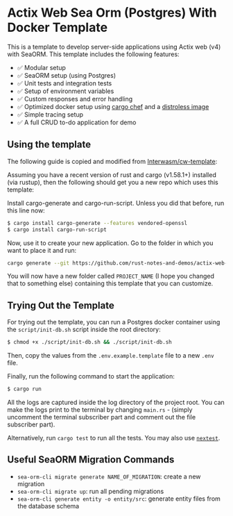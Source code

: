 # Actix Web Sea Orm (Postgres) With Docker Template
This is a template to develop server-side applications using Actix web (v4) with SeaORM. This template includes the following features:

- ✅ Modular setup
- ✅ SeaORM setup (using Postgres)
- ✅ Unit tests and integration tests
- ✅ Setup of environment variables
- ✅ Custom responses and error handling
- ✅ Optimized docker setup using [cargo chef](https://github.com/LukeMathWalker/cargo-chef) and a [distroless image](https://github.com/GoogleContainerTools/distroless)
- ✅ Simple tracing setup
- ✅ A full CRUD to-do application for demo

## Using the template

The following guide is copied and modified from [Interwasm/cw-template](https://github.com/InterWasm/cw-template):

Assuming you have a recent version of rust and cargo (v1.58.1+) installed (via rustup), then the following should get you a new repo which uses this template:

Install cargo-generate and cargo-run-script. Unless you did that before, run this line now:

```bash
$ cargo install cargo-generate --features vendored-openssl
$ cargo install cargo-run-script
```

Now, use it to create your new application. Go to the folder in which you want to place it and run:

```bash
cargo generate --git https://github.com/rust-notes-and-demos/actix-web-sea-orm-postgres-docker-template.git --name PROJECT_NAME
```

You will now have a new folder called `PROJECT_NAME` (I hope you changed that to something else) containing this template that you can customize.

## Trying Out the Template
For trying out the template, you can run a Postgres docker container using the `script/init-db.sh` script inside the root directory:
```bash
$ chmod +x ./script/init-db.sh && ./script/init-db.sh
```

Then, copy the values  from the `.env.example.template` file to a new `.env` file.

Finally, run the following command to start the application:
```bash
$ cargo run
```

All the logs are captured inside the log directory of the project root. You can make the logs print to the terminal by changing `main.rs` - (simply uncomment the terminal subscriber part and comment out the file subscriber part).

Alternatively, run `cargo test` to run all the tests. You may also use [`nextest`](https://nexte.st/).

## Useful SeaORM Migration Commands
- `sea-orm-cli migrate generate NAME_OF_MIGRATION`: create a new migration
- `sea-orm-cli migrate up`: run all pending migrations
- `sea-orm-cli generate entity -o entity/src`: generate entity files from the database schema